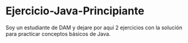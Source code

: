 # Ejercicio-Java-Principiante
Soy un estudiante de DAM y dejare por aquí 2 ejercicios con la solución para practicar conceptos básicos de Java.
